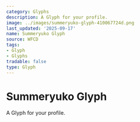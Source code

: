 ```yaml
---
category: Glyphs
description: A Glyph for your profile.
image: ../images/summeryuko-glyph-410067724d.png
last_updated: '2025-09-17'
name: Summeryuko Glyph
source: WFCD
tags:
- Glyph
- Glyphs
tradable: false
type: Glyph
---
```


# Summeryuko Glyph

A Glyph for your profile.


